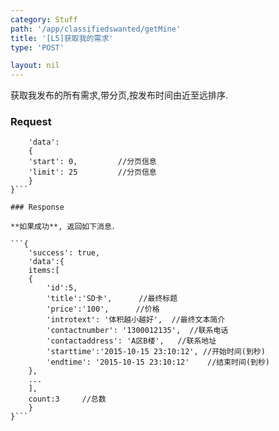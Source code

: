 ```yaml
---
category: Stuff
path: '/app/classifiedswanted/getMine'
title: '[L5]获取我的需求'
type: 'POST'

layout: nil
---
```


获取我发布的所有需求,带分页,按发布时间由近至远排序.

### Request


```{
    'data':
	{
	'start': 0,			//分页信息
	'limit': 25			//分页信息
  	}
}```

### Response

**如果成功**, 返回如下消息．

```{
    'success': true,
    'data':{
	items:[
	{
		'id':5,
		'title':'SD卡',		//最终标题
		'price':'100',		//价格
		'introtext': '体积越小越好',	//最终文本简介
		'contactnumber': '1300012135',	//联系电话
		'contactaddress': 'A区B楼',	//联系地址
	    'starttime':'2015-10-15 23:10:12', //开始时间(到秒)
	    'endtime': '2015-10-15 23:10:12'	//结束时间(到秒)
	},
	...
	],
	count:3		//总数
    }
}```
